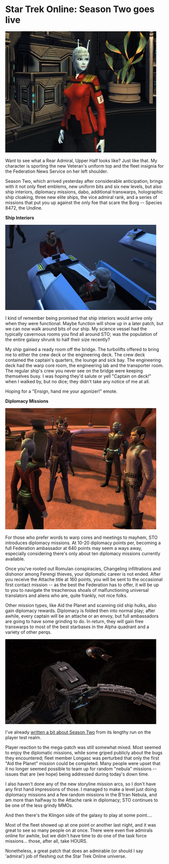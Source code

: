 # Star Trek Online: Season Two goes live

[![](../uploads/2010/07/GameClient-2010-07-27-23-44-31-47-480x384.jpg "Rear Admiral, Upper Half Tipa D'zoph")](../uploads/2010/07/GameClient-2010-07-27-23-44-31-47.jpg)

Want to see what a Rear Admiral, Upper Half looks like? Just like that. My character is sporting the new Veteran's uniform top and the fleet insignia for the Federation News Service on her left shoulder.

Season Two, which arrived yesterday after considerable anticipation, brings with it not only fleet emblems, new uniform bits and six new levels, but also ship interiors, diplomacy missions, dabo, additional transwarps, holographic ship cloaking, three new elite ships, the vice admiral rank, and a series of missions that put you up against the only foe that scare the Borg -- Species 8472, the Undine.

**Ship Interiors**

[![](../uploads/2010/07/GameClient-2010-07-27-23-30-52-78-480x270.jpg "Sick Bay")](../uploads/2010/07/GameClient-2010-07-27-23-30-52-78.jpg)

I kind of remember being promised that ship interiors would arrive only when they were functional. Maybe function will show up in a later patch, but we can now walk around bits of our ship. My science vessel had the typically cavernous rooms you find all around STO; was the population of the entire galaxy shrunk to half their size recently?

My ship gained a ready room off the bridge. The turbolifts offered to bring me to either the crew deck or the engineering deck. The crew deck contained the captain's quarters, the lounge and sick bay. The engineering deck had the warp core room, the engineering lab and the transporter room. The regular ship's crew you never see on the bridge were keeping themselves busy. I was hoping they'd salute or yell "Captain on deck!" when I walked by, but no dice; they didn't take any notice of me at all.

Hoping for a "Ensign, hand me your agonizer!" emote.

**Diplomacy Missions**

[![](../uploads/2010/07/GameClient-2010-07-26-00-00-59-98-480x384.jpg "Romulan diplomacy")](../uploads/2010/07/GameClient-2010-07-26-00-00-59-98.jpg)

For those who prefer words to warp cores and meetings to mayhem, STO introduces diplomacy missions. At 10-20 diplomacy points per, becoming a full Federation ambassador at 640 points may seem a ways away, especially considering there's only about ten diplomacy missions currently available.

Once you've rooted out Romulan conspiracies, Changeling infiltrations and dishonor among Ferengi thieves, your diplomatic career is not ended. After you receive the Attache title at 160 points, you will be sent to the occasional first contact mission -- as the best the Federation has to offer, it will be up to you to navigate the treacherous shoals of malfunctioning universal translators and aliens who are, quite frankly, not nice folks.

Other mission types, like Aid the Planet and scanning old ship hulks, also gain diplomacy rewards. Diplomacy is folded then into normal play; after awhile, every captain will be an attache or an envoy, but full ambassadors are going to have some grinding to do. In return, they will gain free transwarps to most of the best starbases in the Alpha quadrant and a variety of other perqs.

[![](../uploads/2010/07/GameClient-2010-07-10-15-23-50-86-480x269.jpg "The USS Monterey and an illusory Ferengi ship at DS9")](../uploads/2010/07/GameClient-2010-07-10-15-23-50-86.jpg)

I've already [written a bit about Season Two](../index.php/2010/07/10/sto-how-to-choose-your-dabo-girl/) from its lengthy run on the player test realm.

Player reaction to the mega-patch was still somewhat mixed. Most seemed to enjoy the diplomatic missions, while some griped publicly about the bugs they encountered; fleet member Longasc was perturbed that only the first "Aid the Planet" mission could be completed. Many people were upset that it no longer seemed possible to team up for random "nebula" missions -- issues that are (we hope) being addressed during today's down time.

I also haven't done any of the new storyline mission arcs, so I don't have any first hand impressions of those. I managed to make a level just doing diplomacy missions and a few random missions in the B'tran Nebula, and am more than halfway to the Attache rank in diplomacy; STO continues to be one of the less grindy MMOs.

And then there's the Klingon side of the galaxy to play at some point....

Most of the fleet showed up at one point or another last night, and it was great to see so many people on at once. There were even five admirals online for awhile, but we didn't have time to do one of the task force missions... those, after all, take HOURS.

Nonetheless, a great patch that does an admirable (or should I say 'admiral') job of fleshing out the Star Trek Online universe.

